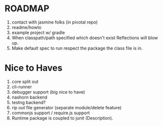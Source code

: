 ROADMAP
=======

1. contact with jasmine folks (in pivotal repo)
2. readme/howto
3. example project w/ gradle
4. When classpath/path specified which doesn't exist Reflections will blow up.
5. Make default spec to run respect the package the class file is in.

Nice to Haves
=============
1. core split out
2. cli-runner
3. debugger support (big nice to have)
4. nashorn backend
5. testng backend?
6. rip out file generator (separate module/delete feature)
7. commonjs support / require.js support
8. Runtime package is coupled to junit (Description).
